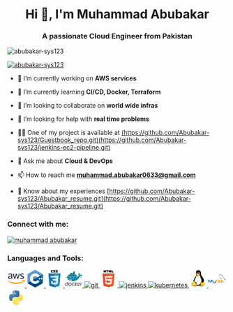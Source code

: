 <h1 align="center">Hi 👋, I'm Muhammad Abubakar</h1>
<h3 align="center">A passionate Cloud Engineer from Pakistan</h3>

<p align="left"> <img src="https://komarev.com/ghpvc/?username=abubakar-sys123&label=Profile%20views&color=0e75b6&style=flat" alt="abubakar-sys123" /> </p>

<p align="left"> <a href="https://github.com/ryo-ma/github-profile-trophy"><img src="https://github-profile-trophy.vercel.app/?username=abubakar-sys123" alt="abubakar-sys123" /></a> </p>

- 🔭 I’m currently working on **AWS services**

- 🌱 I’m currently learning **CI/CD, Docker, Terraform**

- 👯 I’m looking to collaborate on **world wide infras**

- 🤝 I’m looking for help with **real time problems**

- 👨‍💻 One of my project is available at [(https://github.com/Abubakar-sys123/Guestbook_repo.git)(https://github.com/Abubakar-sys123/jenkins-ec2-pipeline.git)]((https://github.com/Abubakar-sys123/Guestbook_repo.git)(https://github.com/Abubakar-sys123/jenkins-ec2-pipeline.git))

- 💬 Ask me about **Cloud & DevOps**

- 📫 How to reach me **muhammad.abubakar0633@gmail.com**

- 📄 Know about my experiences [https://github.com/Abubakar-sys123/Abubakar_resume.git](https://github.com/Abubakar-sys123/Abubakar_resume.git)

<h3 align="left">Connect with me:</h3>
<p align="left">
<a href="https://linkedin.com/in/muhammad abubakar" target="blank"><img align="center" src="https://raw.githubusercontent.com/rahuldkjain/github-profile-readme-generator/master/src/images/icons/Social/linked-in-alt.svg" alt="muhammad abubakar" height="30" width="40" /></a>
</p>

<h3 align="left">Languages and Tools:</h3>
<p align="left"> <a href="https://aws.amazon.com" target="_blank" rel="noreferrer"> <img src="https://raw.githubusercontent.com/devicons/devicon/master/icons/amazonwebservices/amazonwebservices-original-wordmark.svg" alt="aws" width="40" height="40"/> </a> <a href="https://www.w3schools.com/cpp/" target="_blank" rel="noreferrer"> <img src="https://raw.githubusercontent.com/devicons/devicon/master/icons/cplusplus/cplusplus-original.svg" alt="cplusplus" width="40" height="40"/> </a> <a href="https://www.w3schools.com/css/" target="_blank" rel="noreferrer"> <img src="https://raw.githubusercontent.com/devicons/devicon/master/icons/css3/css3-original-wordmark.svg" alt="css3" width="40" height="40"/> </a> <a href="https://www.docker.com/" target="_blank" rel="noreferrer"> <img src="https://raw.githubusercontent.com/devicons/devicon/master/icons/docker/docker-original-wordmark.svg" alt="docker" width="40" height="40"/> </a> <a href="https://git-scm.com/" target="_blank" rel="noreferrer"> <img src="https://www.vectorlogo.zone/logos/git-scm/git-scm-icon.svg" alt="git" width="40" height="40"/> </a> <a href="https://www.w3.org/html/" target="_blank" rel="noreferrer"> <img src="https://raw.githubusercontent.com/devicons/devicon/master/icons/html5/html5-original-wordmark.svg" alt="html5" width="40" height="40"/> </a> <a href="https://www.jenkins.io" target="_blank" rel="noreferrer"> <img src="https://www.vectorlogo.zone/logos/jenkins/jenkins-icon.svg" alt="jenkins" width="40" height="40"/> </a> <a href="https://kubernetes.io" target="_blank" rel="noreferrer"> <img src="https://www.vectorlogo.zone/logos/kubernetes/kubernetes-icon.svg" alt="kubernetes" width="40" height="40"/> </a> <a href="https://www.linux.org/" target="_blank" rel="noreferrer"> <img src="https://raw.githubusercontent.com/devicons/devicon/master/icons/linux/linux-original.svg" alt="linux" width="40" height="40"/> </a> <a href="https://www.mysql.com/" target="_blank" rel="noreferrer"> <img src="https://raw.githubusercontent.com/devicons/devicon/master/icons/mysql/mysql-original-wordmark.svg" alt="mysql" width="40" height="40"/> </a> <a href="https://www.python.org" target="_blank" rel="noreferrer"> <img src="https://raw.githubusercontent.com/devicons/devicon/master/icons/python/python-original.svg" alt="python" width="40" height="40"/> </a> </p>
